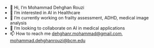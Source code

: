 - 👋 Hi, I’m Mohammad Dehghan Rouzi
- 👀 I’m interested in AI in Healthcare
- 🌱 I’m currently working on frailty assessment, ADHD, medical image analysis
- 💞️ I’m looking to collaborate on AI in medical applications
- 📫 How to reach me dehghanr.mohammad@gmail.com, mohammad.dehghanrouzi@bcm.edu
<!---
dehghanr/dehghanr is a ✨ special ✨ repository because its `README.md` (this file) appears on your GitHub profile.
You can click the Preview link to take a look at your changes.
--->
